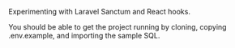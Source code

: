Experimenting with Laravel Sanctum and React hooks.

You should be able to get the project running by cloning, copying .env.example, and importing the sample SQL.
